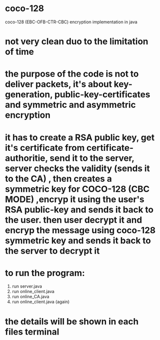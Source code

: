 # coco-128
coco-128 (EBC-OFB-CTR-CBC) encryption implementation in java
# not very clean duo to the limitation of time
# the purpose of the code is not to deliver packets, it's about key-generation, public-key-certificates and symmetric and asymmetric encryption 
# it has to create a RSA public key, get it's certificate from certificate-authoritie, send it to the server, server checks the validity (sends it to the CA) , then creates a symmetric key for COCO-128 (CBC MODE) ,encryp it using the user's RSA public-key and sends it back to the user. then user decrypt it and encryp the message using coco-128 symmetric key and sends it back to the server to decrypt it
# to run the program:
1. run server.java
2. run online_client.java
3. run online_CA.java
4. run online_client.java (again)
# the details will be shown in each files terminal
